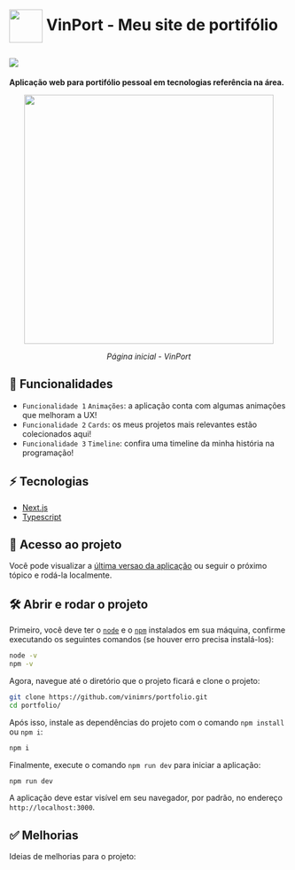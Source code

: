 <h1>
   <p> 
      <img src="https://user-images.githubusercontent.com/92659173/156954210-300f8987-5c54-49a2-a03d-37bd5458340a.svg" width="60" align="center" />
      VinPort - Meu site de portifólio 
   </p>
   <img src="https://img.shields.io/github/license/vinimrs/VinChat?color=black" align="center" />
</h1>

**Aplicação web para portifólio pessoal em tecnologias referência na área.**

<p align="center">
   <img src="https://user-images.githubusercontent.com/92659173/157347220-319edda7-6544-4964-b648-5fcb5651e21d.png"  width="450"/>
   <p align="center">
      <i>Página inicial - VinPort</i>
   </p>
</p>

## :hammer: Funcionalidades

  - `Funcionalidade 1` `Animações`: a aplicação conta com algumas animações que melhoram a UX!
- `Funcionalidade 2` `Cards`: os meus projetos mais relevantes estão colecionados aqui!
- `Funcionalidade 3` `Timeline`: confira uma timeline da minha história na programação!

## ⚡ Tecnologias

- [Next.js](https://nextjs.org/)
- [Typescript](https://www.typescriptlang.org/)

## 📁 Acesso ao projeto

Você pode visualizar a <a href="https://vinport.vercel.app" target="_blank" rel="noopener noreferrer">última versao da aplicação</a> ou seguir o próximo tópico e rodá-la localmente.

## 🛠 Abrir e rodar o projeto

Primeiro, você deve ter o [`node`](https://nodejs.org/en/) e o [`npm`](https://www.npmjs.com) instalados em sua máquina, confirme executando os seguintes comandos (se houver erro precisa instalá-los):

```bash
node -v
npm -v
```

Agora, navegue até o diretório que o projeto ficará e clone o projeto:

```bash
git clone https://github.com/vinimrs/portfolio.git
cd portfolio/
```

Após isso, instale as dependências do projeto com o comando `npm install` ou `npm i`:

```bash
npm i
```

Finalmente, execute o comando `npm run dev` para iniciar a aplicação:

```bash
npm run dev
```

A aplicação deve estar visível em seu navegador, por padrão, no endereço `http://localhost:3000`.


## ✅ Melhorias

Ideias de melhorias para o projeto:


